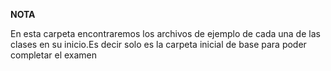 **NOTA**

En esta carpeta encontraremos los archivos de ejemplo de cada una de las clases en su inicio.Es decir solo es la carpeta inicial de base para poder completar el examen
